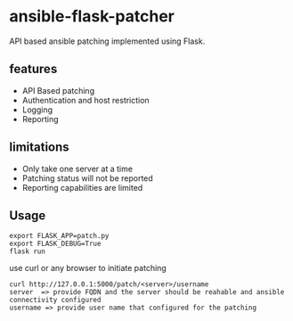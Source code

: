 # ansible-flask-patcher

API based ansible patching implemented using Flask.

## features

- API Based patching
- Authentication and host restriction 
- Logging 
- Reporting 


## limitations 

- Only take one server at a time
- Patching status will not be reported
- Reporting capabilities are limited 


## Usage

```
export FLASK_APP=patch.py
export FLASK_DEBUG=True
flask run
```
use curl or any browser to initiate patching 
```
curl http://127.0.0.1:5000/patch/<server>/username
server  => provide FQDN and the server should be reahable and ansible connectivity configured
username => provide user name that configured for the patching
```
